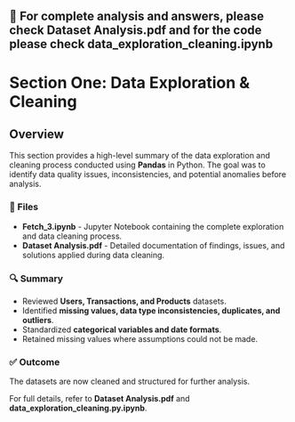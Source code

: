 ## 📌 For complete analysis and answers, please check **Dataset Analysis.pdf** and for the code please check **data_exploration_cleaning.ipynb**


# Section One: Data Exploration & Cleaning

## Overview
This section provides a high-level summary of the data exploration and cleaning process conducted using **Pandas** in Python. The goal was to identify data quality issues, inconsistencies, and potential anomalies before analysis.

### 📂 Files
- **Fetch_3.ipynb** - Jupyter Notebook containing the complete exploration and data cleaning process.
- **Dataset Analysis.pdf** - Detailed documentation of findings, issues, and solutions applied during data cleaning.

### 🔍 Summary
- Reviewed **Users, Transactions, and Products** datasets.
- Identified **missing values, data type inconsistencies, duplicates, and outliers**.
- Standardized **categorical variables and date formats**.
- Retained missing values where assumptions could not be made.

### ✅ Outcome
The datasets are now cleaned and structured for further analysis.

For full details, refer to **Dataset Analysis.pdf** and **data_exploration_cleaning.py.ipynb**. 

